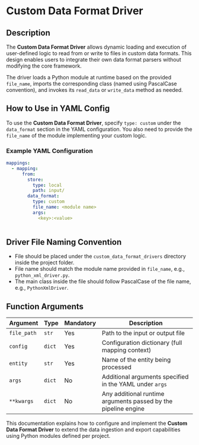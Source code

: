 # Custom Data Format Driver

## Description

The **Custom Data Format Driver** allows dynamic loading and execution of user-defined logic to read from or write to files in custom data formats. This design enables users to integrate their own data format parsers without modifying the core framework.

The driver loads a Python module at runtime based on the provided `file_name`, imports the corresponding class (named using PascalCase convention), and invokes its `read_data` or `write_data` method as needed.

## How to Use in YAML Config

To use the **Custom Data Format Driver**, specify `type: custom` under the `data_format` section in the YAML configuration. You also need to provide the `file_name` of the module implementing your custom logic.

### Example YAML Configuration

```yaml
mappings:
  - mapping:
      from:
        store:
          type: local
          path: input/
        data_format:
          type: custom
          file_name: <module name>
          args:
            <key>:<value>
        
```

## Driver File Naming Convention

* File should be placed under the `custom_data_format_drivers` directory inside the project folder.
* File name should match the module name provided in `file_name`, e.g., `python_xml_driver.py`.
* The main class inside the file should follow PascalCase of the file name, e.g., `PythonXmlDriver`.


## Function Arguments

| Argument    | Type   | Mandatory | Description                                                    |
| ----------- | ------ | --------- | -------------------------------------------------------------- |
| `file_path` | `str`  | Yes       | Path to the input or output file                               |
| `config`    | `dict` | Yes       | Configuration dictionary (full mapping context)                |
| `entity`    | `str`  | Yes       | Name of the entity being processed                             |
| `args`      | `dict` | No        | Additional arguments specified in the YAML under `args`        |
| `**kwargs`  | `dict` | No        | Any additional runtime arguments passed by the pipeline engine |


This documentation explains how to configure and implement the **Custom Data Format Driver** to extend the data ingestion and export capabilities using Python modules defined per project.